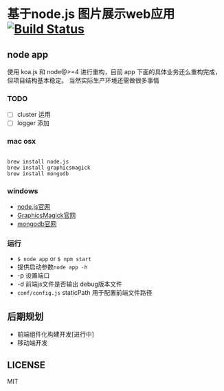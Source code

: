# 基于node.js 图片展示web应用 [![Build Status](https://travis-ci.org/Nightink/node-Pophoto.png?branch=master)](https://travis-ci.org/Nightink/node-Pophoto)

## node app
使用 koa.js 和 node@>=4 进行重构，目前 app 下面的具体业务还么重构完成，但项目结构基本稳定。
当然实际生产环境还需做很多事情

### TODO
- [ ] cluster 运用
- [ ] logger 添加

### mac osx
``` shell

brew install node.js
brew install graphicsmagick
brew install mongodb
```

### windows
* [node.js官网](http://www.nodejs.org/)
* [GraphicsMagick官网](http://www.graphicsmagick.org/)
* [mongodb官网](http://www.mongodb.org/)

### 运行
* `$ node app` or `$ npm start`
* 提供启动参数`node app -h`
* -p 设置端口
* -d 前端js文件是否输出 debug版本文件
* `conf/config.js` staticPath 用于配置前端文件路径

## 后期规划
* 前端组件化构建开发[进行中]
* 移动端开发

## LICENSE
MIT
